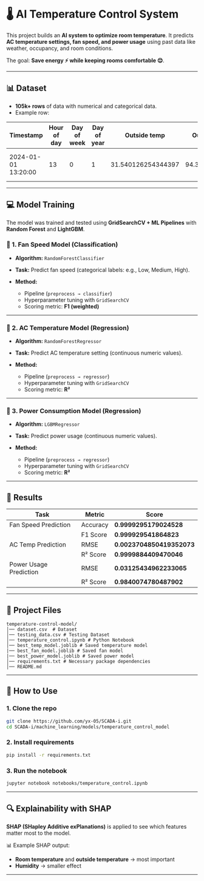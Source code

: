 # 🌡️ AI Temperature Control System

This project builds an **AI system to optimize room temperature**.
It predicts **AC temperature settings, fan speed, and power usage** using past data like weather, occupancy, and room conditions.

The goal: **Save energy ⚡ while keeping rooms comfortable 😌**.

---

## 📊 Dataset

* **105k+ rows** of data with numerical and categorical data.
* Example row:

| Timestamp | Hour of day | Day of week | Day of year | Outside temp | Outside humidity | Weather condition | Occupany count | Is occupied | Room temp | Power kw | Fan speed | AC temp setting | AC control reason |  
| ---- | ------------ | -------- | --------- | --------- | --------- | ------- | ------- | ------- | ------- | ------- | ------- | ------- | ------- |
| 2024-01-01  13:20:00    |   13   | 0    | 1       | 31.540126254344397   | 94.39886728711471  |cloudy |13.0 |1| 23.644217546112497    | 1.6|medium  | 22°C   | ACTION: Normal cooling (warm)   |

---

## 💻 Model Training

The model was trained and tested using **GridSearchCV + ML Pipelines** with **Random Forest** and **LightGBM**.

### 🔹 1. **Fan Speed Model (Classification)**

* **Algorithm:** `RandomForestClassifier`
* **Task:** Predict fan speed (categorical labels: e.g., Low, Medium, High).
* **Method:**

  * Pipeline (`preprocess → classifier`)
  * Hyperparameter tuning with `GridSearchCV`
  * Scoring metric: **F1 (weighted)**

---

### 🔹 2. **AC Temperature Model (Regression)**

* **Algorithm:** `RandomForestRegressor`
* **Task:** Predict AC temperature setting (continuous numeric values).
* **Method:**

  * Pipeline (`preprocess → regressor`)
  * Hyperparameter tuning with `GridSearchCV`
  * Scoring metric: **R²**

---

### 🔹 3. **Power Consumption Model (Regression)**

* **Algorithm:** `LGBMRegressor` 
* **Task:** Predict power usage (continuous numeric values).
* **Method:**

  * Pipeline (`preprocess → regressor`)
  * Hyperparameter tuning with `GridSearchCV`
  * Scoring metric: **R²**

---

## 🧠 Results

| Task                   | Metric   | Score      |
| ---------------------- | -------- | ---------- |
| Fan Speed Prediction   | Accuracy | **0.9999295179024528**  |
|                        | F1 Score | **0.999929541864823**   |
| AC Temp Prediction     | RMSE     | **0.0023704850419352073** |
|                        | R² Score | **0.9999884409470046**   |
| Power Usage Prediction | RMSE     | **0.03125434962233065**   |
|                        | R² Score | **0.9840074780487902**   |

---

## 📂 Project Files

```
temperature-control-model/
│── dataset.csv  # Dataset
│── testing_data.csv # Testing Dataset
│── temperature_control.ipynb # Python Notebook
│── best_temp_model.joblib # Saved temperature model
|── best_fan_model.joblib # Saved fan model
|── best_power_model.joblib # Saved power model
│── requirements.txt # Necessary package dependencies
│── README.md
```

---

## 🚀 How to Use

### 1. Clone the repo

```bash
git clone https://github.com/yx-05/SCADA-i.git
cd SCADA-i/machine_learning/models/temperature_control_model
```

### 2. Install requirements

```bash
pip install -r requirements.txt
```

### 3. Run the notebook

```bash
jupyter notebook notebooks/temperature_control.ipynb
```

---

## 🔍 Explainability with SHAP

**SHAP (SHapley Additive exPlanations)** is applied to see which features matter most to the model.

📊 Example SHAP output:

* **Room temperature** and **outside temperature** → most important
* **Humidity** → smaller effect

---


